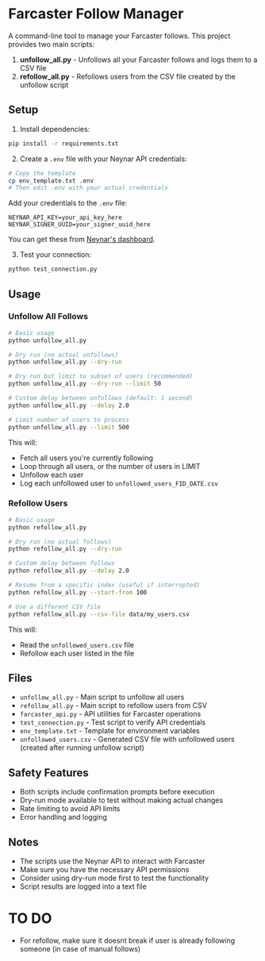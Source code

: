 # Farcaster Follow Manager

A command-line tool to manage your Farcaster follows. This project provides two main scripts:

1. **unfollow_all.py** - Unfollows all your Farcaster follows and logs them to a CSV file
2. **refollow_all.py** - Refollows users from the CSV file created by the unfollow script

## Setup

1. Install dependencies:

```bash
pip install -r requirements.txt
```

2. Create a `.env` file with your Neynar API credentials:

```bash
# Copy the template
cp env_template.txt .env
# Then edit .env with your actual credentials
```

Add your credentials to the `.env` file:

```
NEYNAR_API_KEY=your_api_key_here
NEYNAR_SIGNER_UUID=your_signer_uuid_here
```

You can get these from [Neynar's dashboard](https://neynar.com/).

3. Test your connection:

```bash
python test_connection.py
```

## Usage

### Unfollow All Follows

```bash
# Basic usage
python unfollow_all.py

# Dry run (no actual unfollows)
python unfollow_all.py --dry-run

# Dry run but limit to subset of users (recommended)
python unfollow_all.py --dry-run --limit 50

# Custom delay between unfollows (default: 1 second)
python unfollow_all.py --delay 2.0

# Limit number of users to process
python unfollow_all.py --limit 500
```

This will:

- Fetch all users you're currently following
- Loop through all users, or the number of users in LIMIT
- Unfollow each user
- Log each unfollowed user to `unfollowed_users_FID_DATE.csv`

### Refollow Users

```bash
# Basic usage
python refollow_all.py

# Dry run (no actual follows)
python refollow_all.py --dry-run

# Custom delay between follows
python refollow_all.py --delay 2.0

# Resume from a specific index (useful if interrupted)
python refollow_all.py --start-from 100

# Use a different CSV file
python refollow_all.py --csv-file data/my_users.csv
```

This will:

- Read the `unfollowed_users.csv` file
- Refollow each user listed in the file

## Files

- `unfollow_all.py` - Main script to unfollow all users
- `refollow_all.py` - Main script to refollow users from CSV
- `farcaster_api.py` - API utilities for Farcaster operations
- `test_connection.py` - Test script to verify API credentials
- `env_template.txt` - Template for environment variables
- `unfollowed_users.csv` - Generated CSV file with unfollowed users (created after running unfollow script)

## Safety Features

- Both scripts include confirmation prompts before execution
- Dry-run mode available to test without making actual changes
- Rate limiting to avoid API limits
- Error handling and logging

## Notes

- The scripts use the Neynar API to interact with Farcaster
- Make sure you have the necessary API permissions
- Consider using dry-run mode first to test the functionality
- Script results are logged into a text file

# TO DO

- For refollow, make sure it doesnt break if user is already following someone (in case of manual follows)
